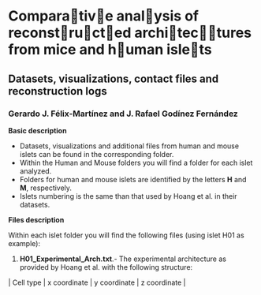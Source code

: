 # Compara􏰁tiv􏰂e anal􏰃ysis of reconst􏰁ru􏰄ct􏰁ed archi􏰁tec􏰁􏰄tures from mice and h􏰄uman isle􏰁ts
## Datasets, visualizations, contact files and reconstruction logs

### Gerardo J. Félix-Martínez and J. Rafael Godínez Fernández

**Basic description**

- Datasets, visualizations and additional files from human and mouse islets can be found in the corresponding folder.
- Within the Human and Mouse folders you will find a folder for each islet analyzed.
- Folders for human and mouse islets are identified by the letters **H** and **M**, respectively. 
- Islets numbering is the same than that used by Hoang et al. in their datasets.

**Files description**

Within each islet folder you will find the following files (using islet H01 as example):

1. **H01_Experimental_Arch.txt**.- The experimental architecture as provided by Hoang et al. with the following structure:

| Cell type  | x coordinate | y coordinate | z coordinate |
